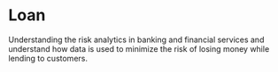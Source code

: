 # Loan
Understanding the risk analytics in banking and financial services and understand how data is used to minimize the risk of losing money while lending to customers.
